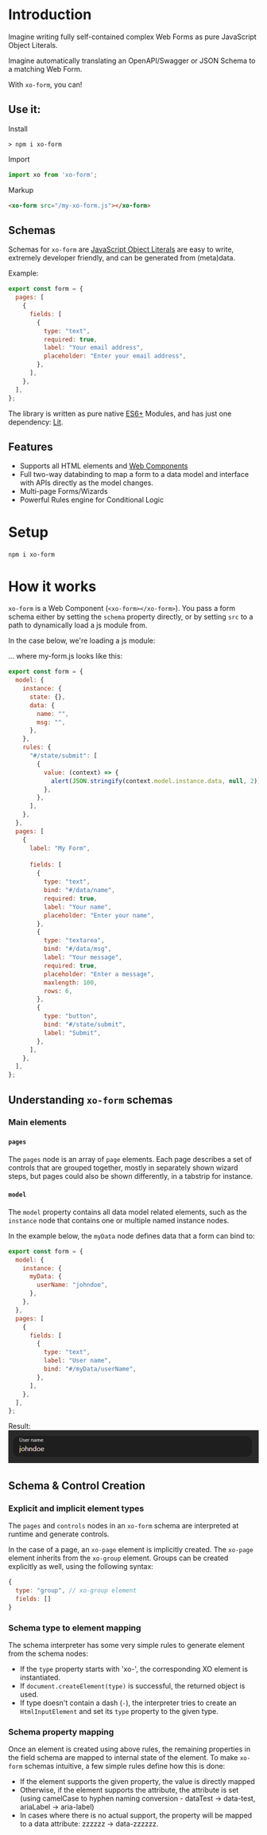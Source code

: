 # Introduction

Imagine writing fully self-contained complex Web Forms as pure JavaScript Object Literals.

Imagine automatically translating an OpenAPI/Swagger or JSON Schema to a matching Web Form.

With `xo-form`, you can!

## Use it:

Install
```
> npm i xo-form
```

Import
```js
import xo from 'xo-form';
```

Markup
```html
<xo-form src="/my-xo-form.js"></xo-form>
```

## Schemas

Schemas for `xo-form` are [JavaScript Object Literals](https://developer.mozilla.org/en-US/docs/Web/JavaScript/Guide/Working_with_Objects#object_initializers) are easy to write, extremely developer friendly, and can be generated from (meta)data.

Example:

```js
export const form = {
  pages: [
    {
      fields: [
        {
          type: "text",
          required: true,
          label: "Your email address",
          placeholder: "Enter your email address",
        },
      ],
    },
  ],
};
```

The library is written as pure native [ES6+](https://en.wikipedia.org/wiki/ECMAScript) Modules, and has just one dependency: [Lit](https://www.npmjs.com/package/lit).

## Features

- Supports all HTML elements and [Web Components](https://developer.mozilla.org/en-US/docs/Web/Web_Components)
- Full two-way databinding to map a form to a data model and interface with APIs directly as the model changes.
- Multi-page Forms/Wizards
- Powerful Rules engine for Conditional Logic

# Setup

`npm i xo-form`

# How it works

`xo-form` is a Web Component (`<xo-form></xo-form>`). You pass a form schema either by setting the `schema` property directly, or by setting `src` to a path to dynamically load a js module from.

In the case below, we're loading a js module:

... where my-form.js looks like this:

```js
export const form = {
  model: {
    instance: {
      state: {},
      data: {
        name: "",
        msg: "",
      },
    },
    rules: {
      "#/state/submit": [
        {
          value: (context) => {
            alert(JSON.stringify(context.model.instance.data, null, 2));
          },
        },
      ],
    },
  },
  pages: [
    {
      label: "My Form",

      fields: [
        {
          type: "text",
          bind: "#/data/name",
          required: true,
          label: "Your name",
          placeholder: "Enter your name",
        },
        {
          type: "textarea",
          bind: "#/data/msg",
          label: "Your message",
          required: true,
          placeholder: "Enter a message",
          maxlength: 100,
          rows: 6,
        },
        {
          type: "button",
          bind: "#/state/submit",
          label: "Submit",
        },
      ],
    },
  ],
};
```

## Understanding `xo-form` schemas

### Main elements

#### `pages`

The `pages` node is an array of `page` elements. Each page describes a set of controls that are grouped together, mostly in separately shown wizard steps, but pages could also be shown differently, in a tabstrip for instance.

#### `model`

The `model` property contains all data model related elements, such as the `instance` node that contains one or multiple named instance nodes.

In the example below, the `myData` node defines data that a form can bind to:

```js
export const form = {
  model: {
    instance: {
      myData: {
        userName: "johndoe",
      },
    },
  },
  pages: [
    {
      fields: [
        {
          type: "text",
          label: "User name",
          bind: "#/myData/userName",
        },
      ],
    },
  ],
};
```

Result:
![Monaco](./md/img/my-data-bind.png "Form with simple data binding")

## Schema & Control Creation

### Explicit and implicit element types

The `pages` and `controls` nodes in an `xo-form` schema are interpreted at runtime and generate controls.

In the case of a page, an `xo-page` element is implicitly created. The `xo-page` element inherits from the `xo-group` element. Groups can be created explicitly as well, using the following syntax:

```js
{
  type: "group", // xo-group element
  fields: []
}
```

### Schema type to element mapping

The schema interpreter has some very simple rules to generate element from the schema nodes:

- If the `type` property starts with 'xo-', the corresponding XO element is instantiated.
- If `document.createElement(type)` is successful, the returned object is used.
- If type doesn't contain a dash (`-`), the interpreter tries to create an `HtmlInputElement` and set its `type` property to the given type.

### Schema property mapping

Once an element is created using above rules, the remaining properties in the field schema are mapped to internal state of the element. To make `xo-form` schemas intuitive, a few simple rules define how this is done:

- If the element supports the given property, the value is directly mapped
- Otherwise, if the element supports the attribute, the attribute is set (using camelCase to hyphen naming conversion - dataTest -> data-test, ariaLabel -> aria-label)
- In cases where there is no actual support, the property will be mapped to a data attribute: zzzzzz -> data-zzzzzz.

